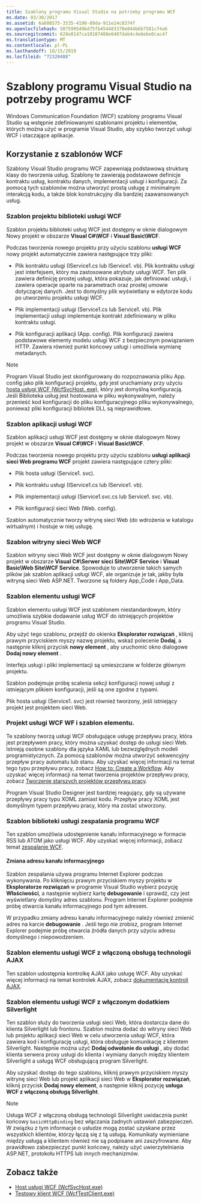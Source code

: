```yaml
---
title: Szablony programu Visual Studio na potrzeby programu WCF
ms.date: 03/30/2017
ms.assetid: 6a608575-3535-4190-89da-911e24c8374f
ms.openlocfilehash: 507599549bd75fb454483378e044b6b7581cf4a6
ms.sourcegitcommit: 628e8147ca10187488e6407dab4c4e6ebe0cac47
ms.translationtype: MT
ms.contentlocale: pl-PL
ms.lasthandoff: 10/15/2019
ms.locfileid: "72320488"
---
```

# <a name="wcf-visual-studio-templates"></a>Szablony programu Visual Studio na potrzeby programu WCF
Windows Communication Foundation (WCF) szablony programu Visual Studio są wstępnie zdefiniowanymi szablonami projektu i elementów, których można użyć w programie Visual Studio, aby szybko tworzyć usługi WCF i otaczające aplikacje.  
  
## <a name="using-the-wcf-templates"></a>Korzystanie z szablonów WCF  
 Szablony Visual Studio programu WCF zapewniają podstawową strukturę klasy do tworzenia usług. Szablony te zawierają podstawowe definicje kontraktu usług, kontraktu danych, implementacji usługi i konfiguracji. Za pomocą tych szablonów można utworzyć prostą usługę z minimalnym interakcją kodu, a także blok konstrukcyjny dla bardziej zaawansowanych usług.  
  
### <a name="wcf-service-library-project-template"></a>Szablon projektu biblioteki usługi WCF  
 Szablon projektu biblioteki usług WCF jest dostępny w oknie dialogowym Nowy projekt w obszarze **Visual C#\WCF** i **Visual Basic\WCF**.  
  
 Podczas tworzenia nowego projektu przy użyciu szablonu **usługi WCF** nowy projekt automatycznie zawiera następujące trzy pliki:  
  
- Plik kontraktu usługi (IService1.cs lub IService1. vb). Plik kontraktu usługi jest interfejsem, który ma zastosowane atrybuty usługi WCF. Ten plik zawiera definicję prostej usługi, która pokazuje, jak definiować usługi, i zawiera operacje oparte na parametrach oraz prostej umowie dotyczącej danych. Jest to domyślny plik wyświetlany w edytorze kodu po utworzeniu projektu usługi WCF.  
  
- Plik implementacji usługi (Service1.cs lub Service1. vb). Plik implementacji usługi implementuje kontrakt zdefiniowany w pliku kontraktu usługi.  
  
- Plik konfiguracji aplikacji (App. config). Plik konfiguracji zawiera podstawowe elementy modelu usługi WCF z bezpiecznym powiązaniem HTTP. Zawiera również punkt końcowy usługi i umożliwia wymianę metadanych.  
  
> [!NOTE]
> Program Visual Studio jest skonfigurowany do rozpoznawania pliku App. config jako plik konfiguracji projektu, gdy jest uruchamiany przy użyciu [hosta usługi WCF (WcfSvcHost. exe)](wcf-service-host-wcfsvchost-exe.md), który jest domyślną konfiguracją. Jeśli Biblioteka usług jest hostowana w pliku wykonywalnym, należy przenieść kod konfiguracji do pliku konfiguracyjnego pliku wykonywalnego, ponieważ pliki konfiguracji bibliotek DLL są nieprawidłowe.  
  
### <a name="wcf-service-application-template"></a>Szablon aplikacji usługi WCF  
 Szablon aplikacji usługi WCF jest dostępny w oknie dialogowym Nowy projekt w obszarze **Visual C#\WCF** i **Visual Basic\WCF**.  
  
 Podczas tworzenia nowego projektu przy użyciu szablonu **usługi aplikacji sieci Web programu WCF** projekt zawiera następujące cztery pliki:  
  
- Plik hosta usługi (Service1. svc).  
  
- Plik kontraktu usługi (IService1.cs lub IService1. vb).  
  
- Plik implementacji usługi (Service1.svc.cs lub Service1. svc. vb).  
  
- Plik konfiguracji sieci Web (Web. config).  
  
 Szablon automatycznie tworzy witrynę sieci Web (do wdrożenia w katalogu wirtualnym) i hostuje w niej usługę.  
  
### <a name="wcf-web-site-template"></a>Szablon witryny sieci Web WCF  
 Szablon witryny sieci Web WCF jest dostępny w oknie dialogowym Nowy projekt w obszarze **Visual C#\Serwer sieci Site\WCF Service** i **Visual Basic\Web Site\WCF Service**. Spowoduje to utworzenie takich samych plików jak szablon aplikacji usługi WCF, ale organizuje je tak, jakby była witryną sieci Web ASP.NET. Tworzone są foldery App_Code i App_Data.  
  
### <a name="wcf-service-item-template"></a>Szablon elementu usługi WCF  
 Szablon elementu usługi WCF jest szablonem niestandardowym, który umożliwia szybkie dodawanie usług WCF do istniejących projektów programu Visual Studio.  
  
 Aby użyć tego szablonu, przejdź do okienka **Eksplorator rozwiązań** , kliknij prawym przyciskiem myszy nazwę projektu, wskaż polecenie **Dodaj**, a następnie kliknij przycisk **nowy element** , aby uruchomić okno dialogowe **Dodaj nowy element** .  
  
 Interfejs usługi i pliki implementacji są umieszczane w folderze głównym projektu.  
  
 Szablon podejmuje próbę scalenia sekcji konfiguracji nowej usługi z istniejącym plikiem konfiguracji, jeśli są one zgodne z typami.  
  
 Plik hosta usługi (Service1. svc) jest również tworzony, jeśli istniejący projekt jest projektem sieci Web.  
  
### <a name="wcf-wf-service-project-and-item-template"></a>Projekt usługi WCF WF i szablon elementu.  
 Te szablony tworzą usługi WCF obsługujące usługę przepływu pracy, która jest przepływem pracy, który można uzyskać dostęp do usługi sieci Web. Istnieją osobne szablony dla języka XAML lub bezwzględnych modeli programistycznych. Za pomocą szablonów można utworzyć sekwencyjny przepływ pracy automatu lub stanu. Aby uzyskać więcej informacji na temat tego typu przepływu pracy, zobacz [How to: Create a Workflow](../windows-workflow-foundation/how-to-create-a-workflow.md). Aby uzyskać więcej informacji na temat tworzenia projektów przepływu pracy, zobacz [Tworzenie starszych projektów przepływu pracy](/visualstudio/workflow-designer/creating-legacy-workflow-projects).  
  
 Program Visual Studio Designer jest bardziej reagujący, gdy są używane przepływy pracy typu XOML zamiast kodu. Przepływ pracy XOML jest domyślnym typem przepływu pracy, który ma zostać utworzony.  
  
### <a name="wcf-syndication-service-library-template"></a>Szablon biblioteki usługi zespalania programu WCF  
 Ten szablon umożliwia udostępnienie kanału informacyjnego w formacie RSS lub ATOM jako usługi WCF. Aby uzyskać więcej informacji, zobacz temat [zespalanie WCF](./feature-details/wcf-syndication.md).  
  
#### <a name="changing-the-address-of-the-feed"></a>Zmiana adresu kanału informacyjnego  
 Szablon zespalania używa programu Internet Explorer podczas wykonywania. Po kliknięciu prawym przyciskiem myszy projektu w **Eksploratorze rozwiązań** w programie Visual Studio wybierz pozycję **Właściwości**, a następnie wybierz kartę **debugowanie** i sprawdź, czy jest wyświetlany domyślny adres szablonu. Program Internet Explorer podejmie próbę otwarcia kanału informacyjnego pod tym adresem.  
  
 W przypadku zmiany adresu kanału informacyjnego należy również zmienić adres na karcie **debugowanie** . Jeśli tego nie zrobisz, program Internet Explorer podejmie próbę otwarcia źródła danych przy użyciu adresu domyślnego i niepowodzeniem.  
  
### <a name="ajax-enabled-wcf-service-item-template"></a>Szablon elementu usługi WCF z włączoną obsługą technologii AJAX  
 Ten szablon udostępnia kontrolkę AJAX jako usługę WCF. Aby uzyskać więcej informacji na temat kontrolek AJAX, zobacz [dokumentację kontroli AJAX](https://go.microsoft.com/fwlink/?LinkId=96717).  
  
### <a name="silverlight-enabled-wcf-service-item-template"></a>Szablon elementu usługi WCF z włączonym dodatkiem Silverlight  
 Ten szablon służy do tworzenia usługi sieci Web, która dostarcza dane do klienta Silverlight lub frontonu. Szablon można dodać do witryny sieci Web lub projektu aplikacji sieci Web w celu utworzenia usługi WCF, która zawiera kod i konfigurację usługi, która obsługuje komunikację z klientem Silverlight. Następnie można użyć **Dodaj odwołanie do usługi** , aby dodać klienta serwera proxy usługi do klienta i wymiany danych między klientem Silverlight a usługą WCF obsługującą program Silverlight.  
  
 Aby uzyskać dostęp do tego szablonu, kliknij prawym przyciskiem myszy witrynę sieci Web lub projekt aplikacji sieci Web w **Eksplorator rozwiązań**, kliknij przycisk **Dodaj nowy element**, a następnie kliknij pozycję **usługa WCF z włączoną obsługą Silverlight**.  
  
> [!NOTE]
> Usługa WCF z włączoną obsługą technologii Silverlight uwidacznia punkt końcowy `basicHttpBinding` bez włączania żadnych ustawień zabezpieczeń. W związku z tym informacje o usłudze mogą zostać uzyskane przez wszystkich klientów, którzy łączą się z tą usługą. Komunikaty wymieniane między usługą a klientem również nie są podpisane ani zaszyfrowane. Aby prawidłowo zabezpieczyć punkt końcowy, należy użyć uwierzytelniania ASP.NET, protokołu HTTPS lub innych mechanizmów.  
  
## <a name="see-also"></a>Zobacz także

- [Host usługi WCF (WcfSvcHost.exe)](wcf-service-host-wcfsvchost-exe.md)
- [Testowy klient WCF (WcfTestClient.exe)](wcf-test-client-wcftestclient-exe.md)
